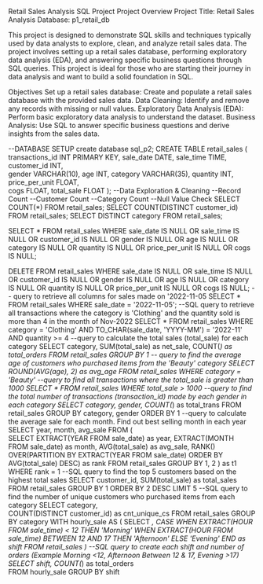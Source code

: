 Retail Sales Analysis SQL Project
Project Overview
Project Title: Retail Sales Analysis
Database: p1_retail_db

This project is designed to demonstrate SQL skills and techniques typically used by data analysts to explore, clean, and analyze retail sales data. The project involves setting up a retail sales database, performing exploratory data analysis (EDA), and answering specific business questions through SQL queries. This project is ideal for those who are starting their journey in data analysis and want to build a solid foundation in SQL.

Objectives
Set up a retail sales database: Create and populate a retail sales database with the provided sales data.
Data Cleaning: Identify and remove any records with missing or null values.
Exploratory Data Analysis (EDA): Perform basic exploratory data analysis to understand the dataset.
Business Analysis: Use SQL to answer specific business questions and derive insights from the sales data.



--DATABASE SETUP
create database sql_p2;
CREATE TABLE retail_sales
(
    transactions_id INT PRIMARY KEY,
    sale_date DATE,	
    sale_time TIME,
    customer_id INT,	
    gender VARCHAR(10),
    age INT,
    category VARCHAR(35),
    quantity INT,
    price_per_unit FLOAT,	
    cogs FLOAT,
    total_sale FLOAT
);
--Data Exploration & Cleaning
--Record Count
--Customer Count
--Category Count
--Null Value Check
SELECT COUNT(*) FROM retail_sales;
SELECT COUNT(DISTINCT customer_id) FROM retail_sales;
SELECT DISTINCT category FROM retail_sales;

SELECT * FROM retail_sales
WHERE 
    sale_date IS NULL OR sale_time IS NULL OR customer_id IS NULL OR 
    gender IS NULL OR age IS NULL OR category IS NULL OR 
    quantity IS NULL OR price_per_unit IS NULL OR cogs IS NULL;

DELETE FROM retail_sales
WHERE 
    sale_date IS NULL OR sale_time IS NULL OR customer_id IS NULL OR 
    gender IS NULL OR age IS NULL OR category IS NULL OR 
    quantity IS NULL OR price_per_unit IS NULL OR cogs IS NULL;
	-- query to retrieve all columns for sales made on '2022-11-05
	SELECT *
FROM retail_sales
WHERE sale_date = '2022-11-05';
--SQL query to retrieve all transactions where the category is 'Clothing' and the quantity sold is more than 4 in the month of Nov-2022
SELECT 
  *
FROM retail_sales
WHERE 
    category = 'Clothing'
    AND 
    TO_CHAR(sale_date, 'YYYY-MM') = '2022-11'
    AND
    quantity >= 4
	--query to calculate the total sales (total_sale) for each category
	SELECT 
    category,
    SUM(total_sale) as net_sale,
    COUNT(*) as total_orders
FROM retail_sales
GROUP BY 1
-- query to find the average age of customers who purchased items from the 'Beauty' category
SELECT
    ROUND(AVG(age), 2) as avg_age
FROM retail_sales
WHERE category = 'Beauty'
--query to find all transactions where the total_sale is greater than 1000
SELECT * FROM retail_sales
WHERE total_sale > 1000
--query to find the total number of transactions (transaction_id) made by each gender in each category
SELECT 
    category,
    gender,
    COUNT(*) as total_trans
FROM retail_sales
GROUP 
    BY 
    category,
    gender
ORDER BY 1
--query to calculate the average sale for each month. Find out best selling month in each year
SELECT 
       year,
       month,
    avg_sale
FROM 
(    
SELECT 
    EXTRACT(YEAR FROM sale_date) as year,
    EXTRACT(MONTH FROM sale_date) as month,
    AVG(total_sale) as avg_sale,
    RANK() OVER(PARTITION BY EXTRACT(YEAR FROM sale_date) ORDER BY AVG(total_sale) DESC) as rank
FROM retail_sales
GROUP BY 1, 2
) as t1
WHERE rank = 1
--SQL query to find the top 5 customers based on the highest total sales 
SELECT 
    customer_id,
    SUM(total_sale) as total_sales
FROM retail_sales
GROUP BY 1
ORDER BY 2 DESC
LIMIT 5
--SQL query to find the number of unique customers who purchased items from each category
SELECT 
    category,    
    COUNT(DISTINCT customer_id) as cnt_unique_cs
FROM retail_sales
GROUP BY category
WITH hourly_sale
AS
(
SELECT *,
    CASE
        WHEN EXTRACT(HOUR FROM sale_time) < 12 THEN 'Morning'
        WHEN EXTRACT(HOUR FROM sale_time) BETWEEN 12 AND 17 THEN 'Afternoon'
        ELSE 'Evening'
    END as shift
FROM retail_sales
)
--SQL query to create each shift and number of orders (Example Morning <12, Afternoon Between 12 & 17, Evening >17)
SELECT 
    shift,
    COUNT(*) as total_orders    
FROM hourly_sale
GROUP BY shift
